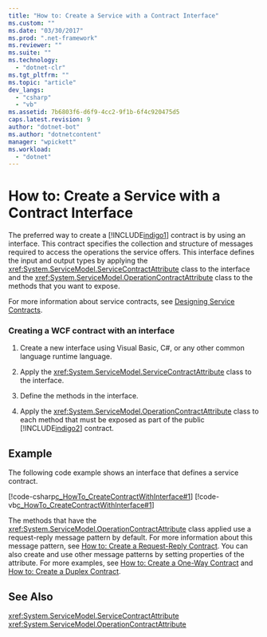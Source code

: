 ```yaml
---
title: "How to: Create a Service with a Contract Interface"
ms.custom: ""
ms.date: "03/30/2017"
ms.prod: ".net-framework"
ms.reviewer: ""
ms.suite: ""
ms.technology: 
  - "dotnet-clr"
ms.tgt_pltfrm: ""
ms.topic: "article"
dev_langs: 
  - "csharp"
  - "vb"
ms.assetid: 7b6803f6-d6f9-4cc2-9f1b-6f4c920475d5
caps.latest.revision: 9
author: "dotnet-bot"
ms.author: "dotnetcontent"
manager: "wpickett"
ms.workload: 
  - "dotnet"
---
```

# How to: Create a Service with a Contract Interface
The preferred way to create a [!INCLUDE[indigo1](../../../../includes/indigo1-md.md)] contract is by using an interface. This contract specifies the collection and structure of messages required to access the operations the service offers. This interface defines the input and output types by applying the <xref:System.ServiceModel.ServiceContractAttribute> class to the interface and the <xref:System.ServiceModel.OperationContractAttribute> class to the methods that you want to expose.  
  
 For more information about service contracts, see [Designing Service Contracts](../../../../docs/framework/wcf/designing-service-contracts.md).  
  
### Creating a WCF contract with an interface  
  
1.  Create a new interface using Visual Basic, C#, or any other common language runtime language.  
  
2.  Apply the <xref:System.ServiceModel.ServiceContractAttribute> class to the interface.  
  
3.  Define the methods in the interface.  
  
4.  Apply the <xref:System.ServiceModel.OperationContractAttribute> class to each method that must be exposed as part of the public [!INCLUDE[indigo2](../../../../includes/indigo2-md.md)] contract.  
  
## Example  
 The following code example shows an interface that defines a service contract.  
  
 [!code-csharp[c_HowTo_CreateContractWithInterface#1](../../../../samples/snippets/csharp/VS_Snippets_CFX/c_howto_createcontractwithinterface/cs/source.cs#1)]
 [!code-vb[c_HowTo_CreateContractWithInterface#1](../../../../samples/snippets/visualbasic/VS_Snippets_CFX/c_howto_createcontractwithinterface/vb/source.vb#1)]  
  
 The methods that have the <xref:System.ServiceModel.OperationContractAttribute> class applied use a request-reply message pattern by default. For more information about this message pattern, see [How to: Create a Request-Reply Contract](../../../../docs/framework/wcf/feature-details/how-to-create-a-request-reply-contract.md). You can also create and use other message patterns by setting properties of the attribute. For more examples, see [How to: Create a One-Way Contract](../../../../docs/framework/wcf/feature-details/how-to-create-a-one-way-contract.md) and [How to: Create a Duplex Contract](../../../../docs/framework/wcf/feature-details/how-to-create-a-duplex-contract.md).  
  
## See Also  
 <xref:System.ServiceModel.ServiceContractAttribute>  
 <xref:System.ServiceModel.OperationContractAttribute>
